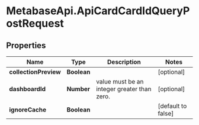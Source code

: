 # MetabaseApi.ApiCardCardIdQueryPostRequest

## Properties

Name | Type | Description | Notes
------------ | ------------- | ------------- | -------------
**collectionPreview** | **Boolean** |  | [optional] 
**dashboardId** | **Number** | value must be an integer greater than zero. | [optional] 
**ignoreCache** | **Boolean** |  | [default to false]


